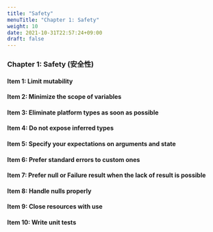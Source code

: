 ```yaml
---
title: "Safety"
menuTitle: "Chapter 1: Safety"
weight: 10
date: 2021-10-31T22:57:24+09:00
draft: false
---
```


### Chapter 1: Safety (安全性)

#### Item 1: Limit mutability

#### Item 2: Minimize the scope of variables

#### Item 3: Eliminate platform types as soon as possible

#### Item 4: Do not expose inferred types

#### Item 5: Specify your expectations on arguments and state

#### Item 6: Prefer standard errors to custom ones

#### Item 7: Prefer null or Failure result when the lack of result is possible

#### Item 8: Handle nulls properly

#### Item 9: Close resources with use

#### Item 10: Write unit tests
